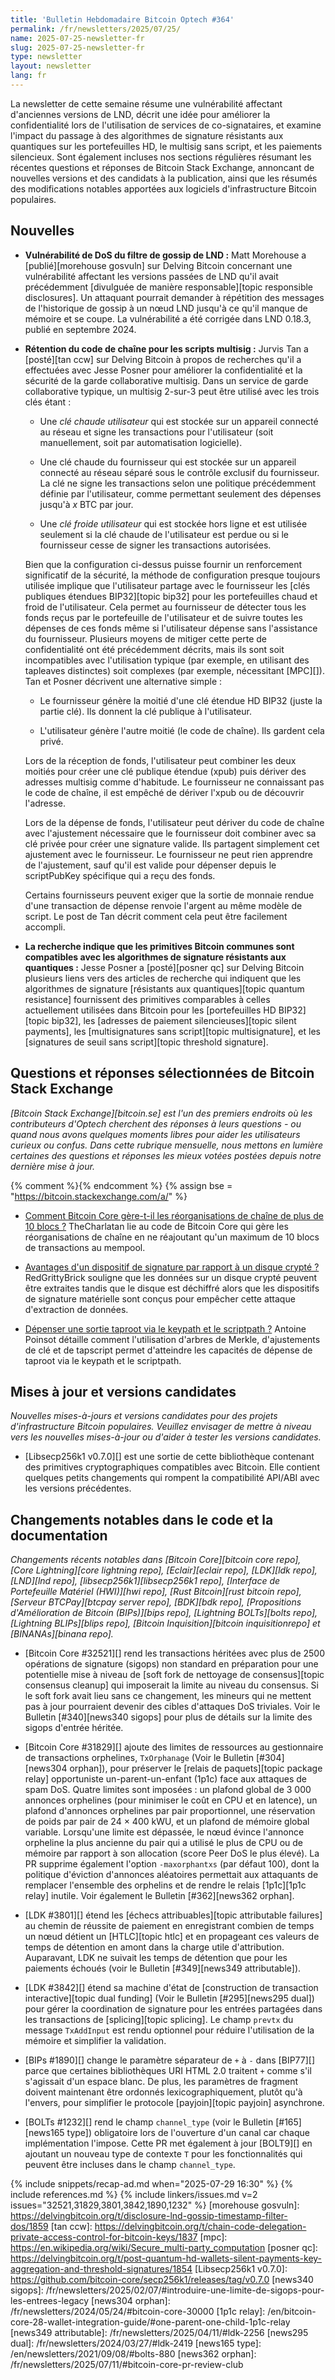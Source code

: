 ```yaml
---
title: 'Bulletin Hebdomadaire Bitcoin Optech #364'
permalink: /fr/newsletters/2025/07/25/
name: 2025-07-25-newsletter-fr
slug: 2025-07-25-newsletter-fr
type: newsletter
layout: newsletter
lang: fr
---
```

La newsletter de cette semaine résume une vulnérabilité affectant d'anciennes versions de LND,
décrit une idée pour améliorer la confidentialité lors de l'utilisation de services de
co-signataires, et examine l'impact du passage à des algorithmes de signature résistants aux
quantiques sur les portefeuilles HD, le multisig sans script, et les paiements silencieux.
Sont également incluses nos sections régulières résumant les récentes questions et réponses de Bitcoin
Stack Exchange, annoncant de nouvelles versions et des candidats à la publication, ainsi que les
résumés des modifications notables apportées aux logiciels d'infrastructure Bitcoin populaires.

## Nouvelles

- **Vulnérabilité de DoS du filtre de gossip de LND :** Matt Morehouse a [publié][morehouse gosvuln]
  sur Delving Bitcoin concernant une vulnérabilité affectant les versions passées de LND qu'il avait
  précédemment [divulguée de manière responsable][topic responsible disclosures]. Un attaquant
  pourrait demander à répétition des messages de l'historique de gossip à un nœud LND jusqu'à ce qu'il
  manque de mémoire et se coupe. La vulnérabilité a été corrigée dans LND 0.18.3, publié en
  septembre 2024.

- **Rétention du code de chaîne pour les scripts multisig :** Jurvis Tan a [posté][tan ccw] sur
  Delving Bitcoin à propos de recherches qu'il a effectuées avec Jesse Posner pour améliorer la
  confidentialité et la sécurité de la garde collaborative multisig. Dans un service de garde
  collaborative typique, un multisig 2-sur-3 peut être utilisé avec les trois clés étant :

  - Une _clé chaude utilisateur_ qui est stockée sur un appareil connecté au réseau et signe les
    transactions pour l'utilisateur (soit manuellement, soit par automatisation logicielle).

  - Une clé chaude du fournisseur qui est stockée sur un appareil connecté au réseau séparé sous le
    contrôle exclusif du fournisseur. La clé ne signe les transactions selon une politique précédemment
    définie par l'utilisateur, comme permettant seulement des dépenses jusqu'à _x_ BTC par jour.

  - Une _clé froide utilisateur_ qui est stockée hors ligne et est utilisée seulement si la clé chaude
    de l'utilisateur est perdue ou si le fournisseur cesse de signer les transactions autorisées.

  Bien que la configuration ci-dessus puisse fournir un renforcement significatif de la sécurité, la
  méthode de configuration presque toujours utilisée implique que l'utilisateur partage avec le
  fournisseur les [clés publiques étendues BIP32][topic bip32] pour les portefeuilles chaud et froid
  de l'utilisateur. Cela permet au fournisseur de détecter tous les fonds reçus par le portefeuille de
  l'utilisateur et de suivre toutes les dépenses de ces fonds même si l'utilisateur dépense sans
  l'assistance du fournisseur. Plusieurs moyens de mitiger cette perte de confidentialité ont été
  précédemment décrits, mais ils sont soit incompatibles avec l'utilisation typique (par exemple, en
  utilisant des tapleaves distinctes) soit complexes (par exemple, nécessitant [MPC][]). Tan et
  Posner décrivent une alternative simple :

  - Le fournisseur génère la moitié d'une clé étendue HD BIP32 (juste la partie clé). Ils donnent la
    clé publique à l'utilisateur.

  - L'utilisateur génère l'autre moitié (le code de chaîne). Ils gardent cela privé.

  Lors de la réception de fonds, l'utilisateur peut combiner les deux moitiés pour créer une clé
  publique étendue (xpub) puis dériver des adresses multisig comme d'habitude. Le fournisseur ne
  connaissant pas le code de chaîne, il est empêché de dériver l'xpub ou de découvrir l'adresse.

  Lors de la dépense de fonds, l'utilisateur peut dériver du code de chaîne avec
  l'ajustement nécessaire que le fournisseur doit combiner avec sa clé privée pour créer une signature
  valide. Ils partagent simplement cet ajustement avec le fournisseur. Le fournisseur ne peut rien
  apprendre de l'ajustement, sauf qu'il est valide pour dépenser depuis le scriptPubKey spécifique qui
  a reçu des fonds.

  Certains fournisseurs peuvent exiger que la sortie de monnaie rendue d'une transaction de dépense
  renvoie l'argent au même modèle de script. Le post de Tan décrit comment cela peut être facilement
  accompli.

- **La recherche indique que les primitives Bitcoin communes sont compatibles avec les algorithmes de signature résistants aux quantiques :**
  Jesse Posner a [posté][posner qc] sur Delving Bitcoin plusieurs liens vers des articles de recherche
  qui indiquent que les algorithmes de signature [résistants aux quantiques][topic quantum resistance]
  fournissent des primitives comparables à celles actuellement utilisées dans Bitcoin pour les
  [portefeuilles HD BIP32][topic bip32], les [adresses de paiement silencieuses][topic silent
  payments], les [multisignatures sans script][topic multisignature], et les [signatures de seuil sans
  script][topic threshold signature].

## Questions et réponses sélectionnées de Bitcoin Stack Exchange

*[Bitcoin Stack Exchange][bitcoin.se] est l'un des premiers endroits où les contributeurs d'Optech
cherchent des réponses à leurs questions - ou quand nous avons quelques moments libres pour aider
les utilisateurs curieux ou confus. Dans cette rubrique mensuelle, nous mettons en lumière certaines
des questions et réponses les mieux votées postées depuis notre dernière mise à jour.*


{% comment %}<!-- https://bitcoin.stackexchange.com/search?tab=votes&q=created%3a1m..%20is%3aanswer -->{% endcomment %}
{% assign bse = "https://bitcoin.stackexchange.com/a/" %}


- [Comment Bitcoin Core gère-t-il les réorganisations de chaîne de plus de 10 blocs ?]({{bse}}127512)
  TheCharlatan lie au code de Bitcoin Core qui gère les réorganisations de chaîne en ne réajoutant
  qu'un maximum de 10 blocs de transactions au mempool.

- [Avantages d'un dispositif de signature par rapport à un disque crypté ?]({{bse}}127596)
  RedGrittyBrick souligne que les données sur un disque crypté peuvent être extraites tandis que le
  disque est déchiffré alors que les dispositifs de signature matérielle sont conçus pour empêcher
  cette attaque d'extraction de données.

- [Dépenser une sortie taproot via le keypath et le scriptpath ?]({{bse}}127601)
  Antoine Poinsot détaille comment l'utilisation d'arbres de Merkle, d'ajustements de clé et de
  tapscript permet d'atteindre les capacités de dépense de taproot via le keypath et le
  scriptpath.

## Mises à jour et versions candidates

_Nouvelles mises-à-jours et versions candidates pour des projets d'infrastructure Bitcoin populaires.
Veuillez envisager de mettre à niveau vers les nouvelles mises-à-jour ou d'aider à tester les versions candidates._

- [Libsecp256k1 v0.7.0][] est une sortie de cette bibliothèque contenant des primitives
  cryptographiques compatibles avec Bitcoin. Elle contient quelques petits changements qui rompent la
  compatibilité API/ABI avec les versions précédentes.

## Changements notables dans le code et la documentation

_Changements récents notables dans [Bitcoin Core][bitcoin core repo], [Core Lightning][core
lightning repo], [Eclair][eclair repo], [LDK][ldk repo], [LND][lnd repo],
[libsecp256k1][libsecp256k1 repo], [Interface de Portefeuille Matériel (HWI)][hwi repo], [Rust
Bitcoin][rust bitcoin repo], [Serveur BTCPay][btcpay server repo], [BDK][bdk repo], [Propositions
d'Amélioration de Bitcoin (BIPs)][bips repo], [Lightning BOLTs][bolts repo],
[Lightning BLIPs][blips repo], [Bitcoin Inquisition][bitcoin inquisitionrepo] et [BINANAs][binana
repo]._

- [Bitcoin Core #32521][] rend les transactions héritées avec plus de 2500 opérations de signature
  (sigops) non standard en préparation pour une potentielle mise à niveau de [soft fork de nettoyage
  de consensus][topic consensus cleanup] qui imposerait la limite au niveau du consensus. Si le soft
  fork avait lieu sans ce changement, les mineurs qui ne mettent pas à jour pourraient devenir des
  cibles d'attaques DoS triviales. Voir le Bulletin [#340][news340 sigops] pour plus de détails sur
  la limite des sigops d'entrée héritée.

- [Bitcoin Core #31829][] ajoute des limites de ressources au gestionnaire de transactions
  orphelines, `TxOrphanage` (Voir le Bulletin [#304][news304 orphan]), pour préserver le [relais de
  paquets][topic package relay] opportuniste un-parent-un-enfant (1p1c) face aux
  attaques de spam DoS. Quatre limites sont imposées : un plafond global de 3 000 annonces orphelines
  (pour minimiser le coût en CPU et en latence), un plafond d'annonces orphelines par pair
  proportionnel, une réservation de poids par pair de 24 × 400 kWU, et un plafond de mémoire global
  variable. Lorsqu'une limite est dépassée, le nœud évince l'annonce orpheline la plus ancienne du
  pair qui a utilisé le plus de CPU ou de mémoire par rapport à son allocation (score Peer DoS le plus
  élevé). La PR supprime également l'option `‑maxorphantxs` (par défaut 100), dont la politique
  d'éviction d'annonces aléatoires permettait aux attaquants de remplacer l'ensemble des orphelins et
  de rendre le relais [1p1c][1p1c relay] inutile. Voir également le Bulletin [#362][news362 orphan].

- [LDK #3801][] étend les [échecs attribuables][topic attributable failures] au chemin de réussite
  de paiement en enregistrant combien de temps un nœud détient un [HTLC][topic htlc] et en propageant
  ces valeurs de temps de détention en amont dans la charge utile d'attribution. Auparavant, LDK ne
  suivait les temps de détention que pour les paiements échoués (voir le Bulletin [#349][news349
  attributable]).

- [LDK #3842][] étend sa machine d'état de [construction de transaction interactive][topic dual
  funding] (Voir le Bulletin [#295][news295 dual]) pour gérer la coordination de signature pour les
  entrées partagées dans les transactions de [splicing][topic splicing]. Le champ `prevtx` du message
  `TxAddInput` est rendu optionnel pour réduire l'utilisation de la mémoire et simplifier la
  validation.

- [BIPs #1890][] change le paramètre séparateur de `+` à `-` dans [BIP77][] parce que certaines
  bibliothèques URI HTML 2.0 traitent `+` comme s'il s'agissait d'un espace blanc. De plus, les
  paramètres de fragment doivent maintenant être ordonnés lexicographiquement, plutôt qu'à l'envers,
  pour simplifier le protocole [payjoin][topic payjoin] asynchrone.

- [BOLTs #1232][] rend le champ `channel_type` (voir le Bulletin [#165][news165 type]) obligatoire
  lors de l'ouverture d'un canal car chaque implémentation l'impose. Cette PR met également à jour
  [BOLT9][] en ajoutant un nouveau type de contexte `T` pour les fonctionnalités qui peuvent être
  incluses dans le champ `channel_type`.

{% include snippets/recap-ad.md when="2025-07-29 16:30" %}
{% include references.md %}
{% include linkers/issues.md v=2 issues="32521,31829,3801,3842,1890,1232" %}
[morehouse gosvuln]: https://delvingbitcoin.org/t/disclosure-lnd-gossip-timestamp-filter-dos/1859
[tan ccw]: https://delvingbitcoin.org/t/chain-code-delegation-private-access-control-for-bitcoin-keys/1837
[mpc]: https://en.wikipedia.org/wiki/Secure_multi-party_computation
[posner qc]: https://delvingbitcoin.org/t/post-quantum-hd-wallets-silent-payments-key-aggregation-and-threshold-signatures/1854
[Libsecp256k1 v0.7.0]: https://github.com/bitcoin-core/secp256k1/releases/tag/v0.7.0
[news340 sigops]: /fr/newsletters/2025/02/07/#introduire-une-limite-de-sigops-pour-les-entrees-legacy
[news304 orphan]: /fr/newsletters/2024/05/24/#bitcoin-core-30000
[1p1c relay]: /en/bitcoin-core-28-wallet-integration-guide/#one-parent-one-child-1p1c-relay
[news349 attributable]: /fr/newsletters/2025/04/11/#ldk-2256
[news295 dual]: /fr/newsletters/2024/03/27/#ldk-2419
[news165 type]: /en/newsletters/2021/09/08/#bolts-880
[news362 orphan]: /fr/newsletters/2025/07/11/#bitcoin-core-pr-review-club